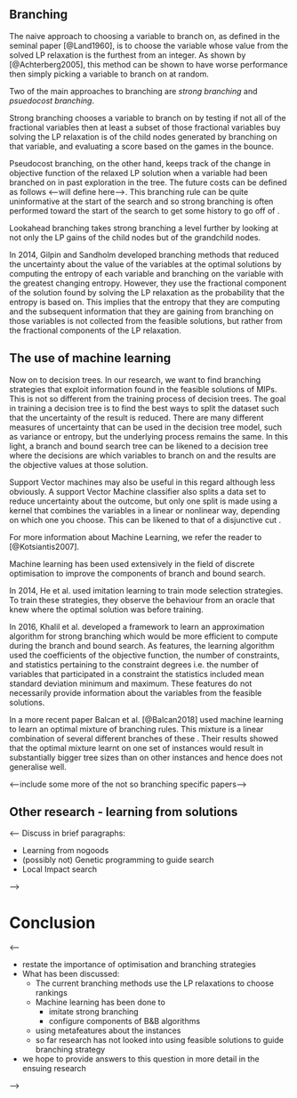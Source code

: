 <!--

- the aim of branching
- the naive method
  - as in 1960 (ref)
  - the issue with it (ref Acterberg 2005)
- various methods have been introduced since
  - pseudo-cost
  - strong branching
  - hybrid
  - reliability
  - lookahead
  - 

-->

## Branching

<!--Naive approach-->
The naive approach to choosing a variable to branch on, as defined in the seminal paper [@Land1960], is to choose the variable whose value from the solved LP relaxation is the furthest from an integer. As shown by [@Achterberg2005], this method can be shown to have worse performance then simply picking a variable to branch on at random.

Two of the main approaches to branching are *strong branching* and *psuedocost branching*. 
<!--Strong branching--><!--TODO: does not make any sense-->
Strong branching chooses a variable to branch on by testing if not all of the fractional variables then at least a subset of those fractional variables buy solving the LP relaxation is of the child nodes generated by branching on that variable, and evaluating a score based on the games in the bounce.
<!--Pseudocost Branching-->
Pseudocost branching, on the other hand, keeps track of the change in objective function of the relaxed LP solution when a variable had been branched on in past exploration in the tree. The <!--is this meant to be pseudocosts?-->future costs can be defined as follows <--will define here-->. This branching rule can be quite uninformative at the start of the search and so strong branching is often performed toward the start of the search to get some history to go off of <!--note to self reword that sentence-->.
<!--TODO: Reliability Branching-->

<!--Lookahead branching-->
Lookahead branching takes strong branching a level further by looking at not only the LP gains of the child nodes but of the grandchild nodes.
<!--Information Theoretic Branching-->
In 2014, Gilpin and Sandholm developed branching methods that reduced the uncertainty about the value of the variables at the optimal solutions by computing the entropy of each variable and branching on the variable with the greatest changing entropy. However, they use the fractional component of the solution found by solving the LP relaxation as the probability that the entropy is based on. This implies that the entropy that they are computing and the subsequent information that they are gaining from branching on those variables is not collected from the feasible solutions, but rather from the fractional components of the LP relaxation.

## The use of machine learning
<!--Decision Trees-->
Now on to decision trees<!--TODO: cite-->.
In our research, we want to find branching strategies that exploit information found in the feasible solutions of MIPs.
This is not so different from the training process of decision trees. The goal in training a decision tree is to find the best ways to split the dataset such that the uncertainty of the result is reduced. There are many different measures of uncertainty that can be used in the decision tree model, such as variance or entropy, but the underlying process remains the same. In this light, a branch and bound search tree can be likened to a decision tree where the decisions are which variables to branch on and the results are the objective values at those solution.

<!--SVMs-->
Support Vector machines<!--TODO: cite--> may also be useful in this regard although less obviously.
A support Vector Machine classifier also splits a data set to reduce uncertainty about the outcome, but only one split is made using a kernel<!--TODO: explain--> that combines the variables in a linear or nonlinear way, depending on which one you choose. This can be likened to that of a disjunctive cut <!--TODO: reference to disjunctive-->.
<!--refer to survey-->For more information about Machine Learning, we refer the reader to [@Kotsiantis2007].

<!--ML Review-->
Machine learning has been used extensively in the field of discrete optimisation to improve the components of branch and bound search.
<!--Learning to search-->
In 2014, He et al. used imitation learning to train mode selection strategies. To train these strategies, they observe the behaviour from an oracle that knew where the optimal solution was before training.<!--TODO: good/bad, pros/cons, how does it affect us?-->

<!--Approximation for strong branching-->
In 2016, Khalil et al. developed a framework to learn an approximation algorithm for strong branching which would be more efficient to compute during the branch and bound search. As features, the learning algorithm used the coefficients of the objective function, the number of constraints, and statistics pertaining to the constraint degrees i.e. the number of variables that participated in a constraint the statistics included mean standard deviation minimum and maximum. These features do not necessarily provide information about the variables from the feasible solutions.

<!--Balcan2018-->
In a more recent paper Balcan et al. [@Balcan2018] used machine learning to learn an optimal mixture of branching rules. This mixture is a linear combination of several different branches of these <!--include list them here!-->. Their results showed that the optimal mixture learnt on one set of instances would result in substantially bigger tree sizes than on other instances and hence does not generalise well.

<--include some more of the not so branching specific papers-->

## Other research - learning from solutions

<--
Discuss in brief paragraphs:

- Learning from nogoods
- (possibly not) Genetic programming to guide search
- Local Impact search

-->

# Conclusion

<--

- restate the importance of optimisation and branching strategies
- What has been discussed:
  - The current branching methods use the LP relaxations to choose rankings
  - Machine learning has been done to
    - imitate strong branching
    - configure components of B&B algorithms
  - using metafeatures about the instances
  - so far research has not looked into using feasible solutions to guide branching strategy
- we hope to provide answers to this question in more detail in the ensuing research

-->
